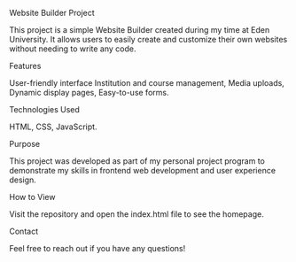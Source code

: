   Website Builder Project 

This project is a simple Website Builder created during my time at Eden University. It allows users to easily create and customize their own websites without needing to write any code.
  
  Features
  
User-friendly interface
Institution and course management,
Media uploads,
Dynamic display pages,
Easy-to-use forms.

  Technologies Used
  
HTML,
CSS,
JavaScript.

  Purpose
  
This project was developed as part of my personal project program to demonstrate my skills in frontend web development and user experience design.

  How to View
  
Visit the repository and open the index.html file to see the homepage.

  Contact
  
Feel free to reach out if you have any questions!
